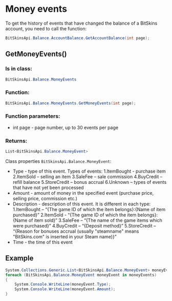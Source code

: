 ﻿# Money events
To get the history of events that have changed the balance of a BitSkins account, you need to call the function:
```csharp
BitSkinsApi.Balance.AccountBalance.GetAccountBalance(int page);
```

## GetMoneyEvents()
### Is in class:
```csharp
BitSkinsApi.Balance.MoneyEvents
```

### Function:
```csharp
BitSkinsApi.Balance.MoneyEvents.GetMoneyEvents(int page);
```

### Function parameters:
* int page - page number, up to 30 events per page

### Returns:
```csharp
List<BitSkinsApi.Balance.MoneyEvent>
```
Class properties ```BitSkinsApi.Balance.MoneyEvent```:
* Type - type of this event. Types of events:
1.ItemBought - purchase item
2.ItemSold – selling an item
3.SaleFee – sale commission
4.BuyCredit – refill balance
5.StoreCredit – bonus accrual
6.Unknown – types of events that have not yet been processed
* Amount - amount of money in the specified event (purchase price, selling price, commission etc.)
* Description - description of this event. It is different in each type:
1.ItemBought – “{The game ID of which the item belongs}:{Name of item purchased}”
2.ItemSold - “{The game ID of which the item belongs}:{Name of item sold}”
3.SaleFee – “{The name of the game items which were purchased}”
4.BuyCredit – “{Deposit method}”
5.StoreCredit – “{Reason for bonuses accrual (usually "steamname" means "BitSkins.com" is inserted in your Steam name)}”
* Time - the time of this event

## Example
```csharp
System.Collections.Generic.List<BitSkinsApi.Balance.MoneyEvent> moneyEvents = BitSkinsApi.Balance.MoneyEvents.GetMoneyEvents(1);
foreach (BitSkinsApi.Balance.MoneyEvent moneyEvent in moneyEvents)
{
    System.Console.WriteLine(moneyEvent.Type);
    System.Console.WriteLine(moneyEvent.Amount);
}
```